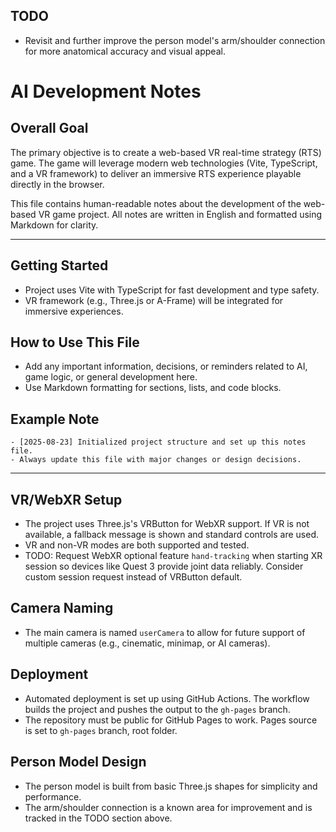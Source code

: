 ## TODO

- Revisit and further improve the person model's arm/shoulder connection for more anatomical accuracy and visual appeal.
# AI Development Notes

## Overall Goal

The primary objective is to create a web-based VR real-time strategy (RTS) game. The game will leverage modern web technologies (Vite, TypeScript, and a VR framework) to deliver an immersive RTS experience playable directly in the browser.

This file contains human-readable notes about the development of the web-based VR game project. All notes are written in English and formatted using Markdown for clarity.

---

## Getting Started
- Project uses Vite with TypeScript for fast development and type safety.
- VR framework (e.g., Three.js or A-Frame) will be integrated for immersive experiences.

## How to Use This File
- Add any important information, decisions, or reminders related to AI, game logic, or general development here.
- Use Markdown formatting for sections, lists, and code blocks.

## Example Note
```
- [2025-08-23] Initialized project structure and set up this notes file.
- Always update this file with major changes or design decisions.
```

---


## VR/WebXR Setup
- The project uses Three.js's VRButton for WebXR support. If VR is not available, a fallback message is shown and standard controls are used.
- VR and non-VR modes are both supported and tested.
- TODO: Request WebXR optional feature `hand-tracking` when starting XR session so devices like Quest 3 provide joint data reliably. Consider custom session request instead of VRButton default.

## Camera Naming
- The main camera is named `userCamera` to allow for future support of multiple cameras (e.g., cinematic, minimap, or AI cameras).

## Deployment
- Automated deployment is set up using GitHub Actions. The workflow builds the project and pushes the output to the `gh-pages` branch.
- The repository must be public for GitHub Pages to work. Pages source is set to `gh-pages` branch, root folder.

## Person Model Design
- The person model is built from basic Three.js shapes for simplicity and performance.
- The arm/shoulder connection is a known area for improvement and is tracked in the TODO section above.

